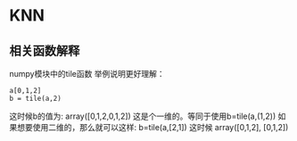 # KNN

## 相关函数解释


numpy模块中的tile函数
举例说明更好理解：
```
a[0,1,2]
b = tile(a,2)
```
这时候b的值为:
array([0,1,2,0,1,2])
这是个一维的。等同于使用b=tile(a,(1,2))
如果想要使用二维的，那么就可以这样:
b=tile(a,[2,1])
这时候
array([0,1,2],
      [0,1,2])

